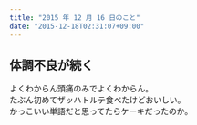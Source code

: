 ```yaml
---
title: "2015 年 12 月 16 日のこと"
date: "2015-12-18T02:31:07+09:00"
---
```


## 体調不良が続く

よくわからん頭痛のみでよくわからん。  
たぶん初めてザッハトルテ食べたけどおいしい。  
かっこいい単語だと思ってたらケーキだったのか。
